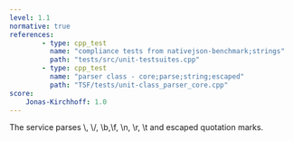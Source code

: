 ```yaml
---
level: 1.1
normative: true
references:
        - type: cpp_test
          name: "compliance tests from nativejson-benchmark;strings"
          path: "tests/src/unit-testsuites.cpp"
        - type: cpp_test
          name: "parser class - core;parse;string;escaped"
          path: "TSF/tests/unit-class_parser_core.cpp"
score:
    Jonas-Kirchhoff: 1.0
---
```


The service parses \\, \\/, \\b,\\f, \\n, \\r, \\t and escaped quotation marks.